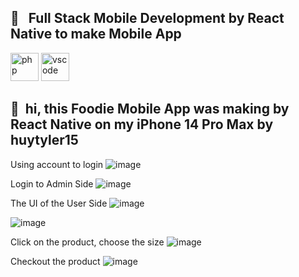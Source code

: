 
<h2> 🚀 &nbsp; Full Stack Mobile Development by React Native to make Mobile App</h2>
<p align="left">
<img src="https://cdn.jsdelivr.net/gh/devicons/devicon/icons/typescript/typescript-original.svg" alt="php" width="45" height="45"/>
<img src="https://cdn.jsdelivr.net/gh/devicons/devicon/icons/javascript/javascript-original.svg" alt="vscode" width="45" height="45"/>
</p>
<h2> 🚀 &nbsp;hi, this Foodie Mobile App was making by React Native on my iPhone 14 Pro Max by huytyler15</h2>


Using account to login
![image](https://github.com/user-attachments/assets/cd1abfc3-12a4-4dc1-98a4-53c01df39a0e)

Login to Admin Side
![image](https://github.com/user-attachments/assets/05d2b72d-2170-4b8f-a0e5-b7cda7fbeaa4)

The UI of the User Side
![image](https://github.com/user-attachments/assets/951e283a-60d8-4ae7-99d0-73438ad07ed7)

![image](https://github.com/user-attachments/assets/1bfdf909-0513-4ac8-9115-01008c695872)

Click on the product, choose the size
![image](https://github.com/user-attachments/assets/0a3ae371-b5fe-4199-bcd9-6c2daa82ee9c)

Checkout the product
![image](https://github.com/user-attachments/assets/a0e39702-8ce0-442b-ad3c-698e26042f5f)




